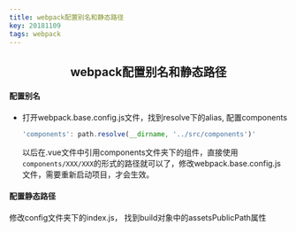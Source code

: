 ```yaml
---
title: webpack配置别名和静态路径
key: 20181109
tags: webpack
---
```


<center><h2>webpack配置别名和静态路径</h2></center>
<!--more-->

#### 配置别名
- 打开webpack.base.config.js文件，找到resolve下的alias, 配置components

  ```javascript
  'components': path.resolve(__dirname, '../src/components')'
  ```

  以后在.vue文件中引用components文件夹下的组件，直接使用 `components/XXX/XXX`的形式的路径就可以了，修改webpack.base.config.js文件，需要重新启动项目，才会生效。

#### 配置静态路径
修改config文件夹下的index.js， 找到build对象中的assetsPublicPath属性